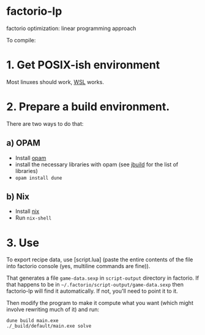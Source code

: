 # factorio-lp
factorio optimization: linear programming approach

To compile:

# 1. Get POSIX-ish environment

Most linuxes should work, [WSL](https://docs.microsoft.com/en-us/windows/wsl/install-win10) works.

# 2. Prepare a build environment.

There are two ways to do that:

## a) OPAM

- Install [opam](https://opam.ocaml.org/doc/Install.html)
- install the necessary libraries with opam (see [jbuild](jbuild) for the list of libraries)
- `opam install dune`

## b) Nix

- Install [nix](https://nixos.org/nix/)
- Run `nix-shell`

# 3. Use

To export recipe data, use [script.lua] (paste the entire contents of the file into
factorio console (yes, multiline commands are fine)).

That generates a file `game-data.sexp` in `script-output` directory in factorio.
If that happens to be in `~/.factorio/script-output/game-data.sexp` then factorio-lp
will find it automatically. If not, you'll need to point it to it.

Then modify the program to make it compute what you want (which might involve rewriting much of it) and run:

```
dune build main.exe
./_build/default/main.exe solve
```